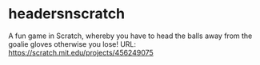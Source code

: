 # headersnscratch
A fun game in Scratch, whereby you have to head the balls away from the goalie gloves otherwise you lose!
URL: https://scratch.mit.edu/projects/456249075
